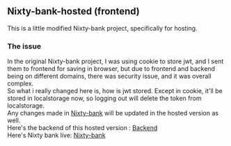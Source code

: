## Nixty-bank-hosted (frontend)
This is a little modified Nixty-bank project, specifically for hosting.<br>
### The issue
In the original Nixty-bank project, I was using cookie to store jwt, and I sent them to frontend for saving in browser, but due to frontend and backend being on different domains, there was security issue, and it was overall complex.<br>
So what i really changed here is, how is jwt stored. Except in cookie, it'll be stored in localstorage now, so logging out will delete the token from localstorage.<br>
Any changes made in <a href="https://github.com/nitin-is-me/nixty-bank">Nixty-bank</a> will be updated in the hosted version as well. <br>
Here's the backend of this hosted version : <a href="https://github.com/nixty-bank-hosted-backend">Backend</a> <br>
Here's Nixty bank live: <a href="https://nixty-bank.vercel.app">Nixty-bank</a>
